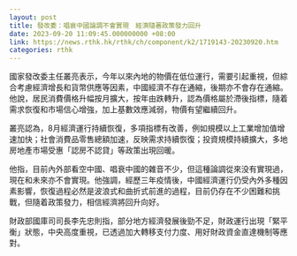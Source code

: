 ```yaml
---
layout: post
title: 發改委：唱衰中國論調不會實現　經濟隨著政策發力回升
date: 2023-09-20 11:09:45.000000000 +08:00
link: https://news.rthk.hk/rthk/ch/component/k2/1719143-20230920.htm
categories: rthk
---
```


國家發改委主任叢亮表示，今年以來內地的物價在低位運行，需要引起重視，但綜合考慮經濟增長和貨幣供應等因素，中國經濟不存在通縮，後期亦不會存在通縮。他說，居民消費價格升幅按月擴大，按年由跌轉升，認為價格屬於滯後指標，隨着需求恢復和市場信心增強，加上基數效應減弱，物價有望繼續回升。

叢亮認為，8月經濟運行持續恢復，多項指標有改善，例如規模以上工業增加值增速加快；社會消費品零售總額加速，反映需求持續恢復；投資規模持續擴大，多地房地產市場受惠「認房不認貸」等政策出現回暖。

他指，目前內外部看空中國、唱衰中國的雜音不少，但這種論調從來没有實現過，現在和未來亦不會實現。他強調，經歷三年疫情後，中國經濟運行仍受內外多種因素影響，恢復過程必然是波浪式和曲折式前進的過程，目前仍存在不少困難和挑戰，但隨着政策發力，相信經濟將回升向好。

財政部國庫司司長李先忠則指，部分地方經濟發展後勁不足，財政運行出現「緊平衡」狀態，中央高度重視，已透過加大轉移支付力度、用好財政資金直達機制等應對。
